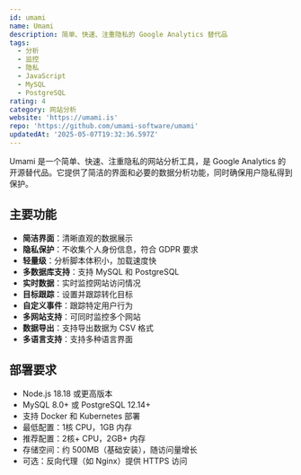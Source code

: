 ```yaml
---
id: umami
name: Umami
description: 简单、快速、注重隐私的 Google Analytics 替代品
tags:
  - 分析
  - 监控
  - 隐私
  - JavaScript
  - MySQL
  - PostgreSQL
rating: 4
category: 网站分析
website: 'https://umami.is'
repo: 'https://github.com/umami-software/umami'
updatedAt: '2025-05-07T19:32:36.597Z'
---
```


Umami 是一个简单、快速、注重隐私的网站分析工具，是 Google Analytics 的开源替代品。它提供了简洁的界面和必要的数据分析功能，同时确保用户隐私得到保护。

## 主要功能

- **简洁界面**：清晰直观的数据展示
- **隐私保护**：不收集个人身份信息，符合 GDPR 要求
- **轻量级**：分析脚本体积小，加载速度快
- **多数据库支持**：支持 MySQL 和 PostgreSQL
- **实时数据**：实时监控网站访问情况
- **目标跟踪**：设置并跟踪转化目标
- **自定义事件**：跟踪特定用户行为
- **多网站支持**：可同时监控多个网站
- **数据导出**：支持导出数据为 CSV 格式
- **多语言支持**：支持多种语言界面

## 部署要求

- Node.js 18.18 或更高版本
- MySQL 8.0+ 或 PostgreSQL 12.14+
- 支持 Docker 和 Kubernetes 部署
- 最低配置：1核 CPU，1GB 内存
- 推荐配置：2核+ CPU，2GB+ 内存
- 存储空间：约 500MB（基础安装），随访问量增长
- 可选：反向代理（如 Nginx）提供 HTTPS 访问 
